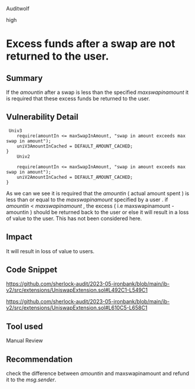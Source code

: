 Auditwolf

high

# Excess funds after a swap are not returned to the user.

## Summary
If the _amountin_  after a swap is less than the specified _maxswapinamount_  it is required that these excess funds be returned to the user. 

## Vulnerability Detail
     Univ3
        require(amountIn <= maxSwapInAmount, "swap in amount exceeds max swap in amount");
        uniV3AmountInCached = DEFAULT_AMOUNT_CACHED;
    }
        Univ2

        require(amountIn <= maxSwapInAmount, "swap in amount exceeds max swap in amount");
        uniV2AmountInCached = DEFAULT_AMOUNT_CACHED;
    }


As we can we see it is required that the _amountin_ ( actual amount spent ) is less than or equal to the _maxswapinamount_ specified by a user . if  _amountin_ < _maxswapinamount_ , the excess ( i.e maxswapinamount  -  amountin ) should be returned back to the user or else it will result in a loss of value to the user. This has not been considered here.

## Impact
It will result in loss of value to users.

## Code Snippet
https://github.com/sherlock-audit/2023-05-ironbank/blob/main/ib-v2/src/extensions/UniswapExtension.sol#L492C1-L549C1

https://github.com/sherlock-audit/2023-05-ironbank/blob/main/ib-v2/src/extensions/UniswapExtension.sol#L610C5-L658C1
## Tool used

Manual Review

## Recommendation
check the difference between _amountin_ and maxswapinamount and refund it to the _msg.sender_.
